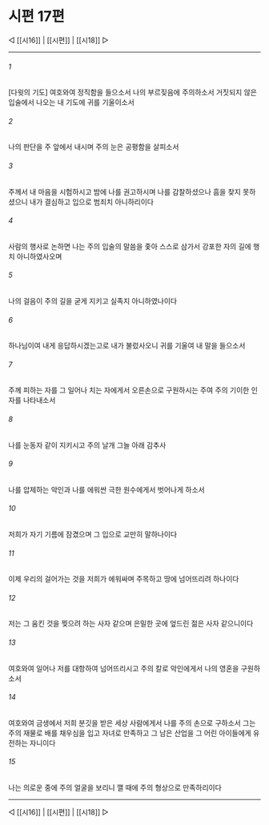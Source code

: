 ﻿# 시편 17편

◁ [[시16]] | [[시편]] | [[시18]] ▷
***

###### 1
[다윗의 기도] 여호와여 정직함을 들으소서 나의 부르짖음에 주의하소서 거짓되지 않은 입술에서 나오는 내 기도에 귀를 기울이소서

###### 2
나의 판단을 주 앞에서 내시며 주의 눈은 공평함을 살피소서

###### 3
주께서 내 마음을 시험하시고 밤에 나를 권고하시며 나를 감찰하셨으나 흠을 찾지 못하셨으니 내가 결심하고 입으로 범죄치 아니하리이다

###### 4
사람의 행사로 논하면 나는 주의 입술의 말씀을 좇아 스스로 삼가서 강포한 자의 길에 행치 아니하였사오며

###### 5
나의 걸음이 주의 길을 굳게 지키고 실족지 아니하였나이다

###### 6
하나님이여 내게 응답하시겠는고로 내가 불렀사오니 귀를 기울여 내 말을 들으소서

###### 7
주께 피하는 자를 그 일어나 치는 자에게서 오른손으로 구원하시는 주여 주의 기이한 인자를 나타내소서

###### 8
나를 눈동자 같이 지키시고 주의 날개 그늘 아래 감추사

###### 9
나를 압제하는 악인과 나를 에워싼 극한 원수에게서 벗어나게 하소서

###### 10
저희가 자기 기름에 잠겼으며 그 입으로 교만히 말하나이다

###### 11
이제 우리의 걸어가는 것을 저희가 에워싸며 주목하고 땅에 넘어뜨리려 하나이다

###### 12
저는 그 움킨 것을 찢으려 하는 사자 같으며 은밀한 곳에 엎드린 젊은 사자 같으니이다

###### 13
여호와여 일어나 저를 대항하여 넘어뜨리시고 주의 칼로 악인에게서 나의 영혼을 구원하소서

###### 14
여호와여 금생에서 저희 분깃을 받은 세상 사람에게서 나를 주의 손으로 구하소서 그는 주의 재물로 배를 채우심을 입고 자녀로 만족하고 그 남은 산업을 그 어린 아이들에게 유전하는 자니이다

###### 15
나는 의로운 중에 주의 얼굴을 보리니 깰 때에 주의 형상으로 만족하리이다


***
◁ [[시16]] | [[시편]] | [[시18]] ▷